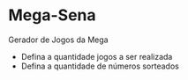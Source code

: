 # Mega-Sena
 Gerador de Jogos da Mega

 - Defina a quantidade jogos a ser realizada
 - Defina a quantidade de números sorteados
